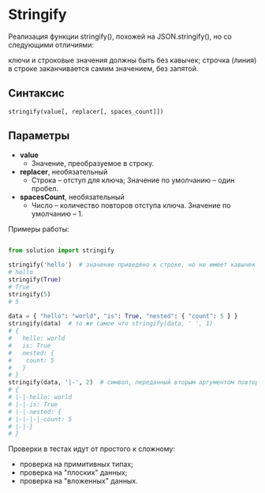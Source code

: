# Stringify

Реализация функции stringify(), похожей на JSON.stringify(), но со следующими отличиями:

ключи и строковые значения должны быть без кавычек;
строчка (линия) в строке заканчивается самим значением, без запятой.

## Синтаксис

```stringify(value[, replacer[, spaces_count]])```

## Параметры

* **value**
  * Значение, преобразуемое в строку.
* **replacer**, необязательный
  * Строка – отступ для ключа; Значение по умолчанию – один пробел.
* **spacesCount**, необязательный
  * Число – количество повторов отступа ключа. Значение по умолчанию – 1.

Примеры работы:

```python

from solution import stringify
 
stringify('hello')  # значение приведено к строке, но не имеет кавычек
# hello
stringify(True)
# True
stringify(5)
# 5
 
data = { "hello": "world", "is": True, "nested": { "count": 5 } }
stringify(data)  # то же самое что stringify(data, ' ', 1)
# {
#   hello: world
#   is: True
#   nested: {
#    count: 5
#   }
# }
stringify(data, '|-', 2)  # символ, переданный вторым аргументом повторяется столько раз, сколько указано третьим аргументом
# {
# |-|-hello: world
# |-|-is: True
# |-|-nested: {
# |-|-|-|-count: 5
# |-|-}
# }
```

Проверки в тестах идут от простого к сложному:

* проверка на примитивных типах;
* проверка на "плоских" данных;
* проверка на "вложенных" данных.
